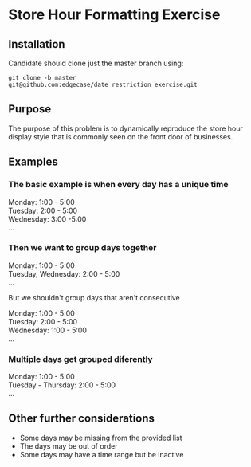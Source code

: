 # Store Hour Formatting Exercise

## Installation

Candidate should clone just the master branch using:

```
git clone -b master git@github.com:edgecase/date_restriction_exercise.git
```

## Purpose

The purpose of this problem is to dynamically reproduce the store hour display style that is commonly seen on the front door of businesses.


## Examples

### The basic example is when every day has a unique time

Monday: 1:00 - 5:00  
Tuesday: 2:00 - 5:00  
Wednesday: 3:00 -5:00  
...

### Then we want to group days together

Monday: 1:00 - 5:00  
Tuesday, Wednesday: 2:00 - 5:00  
...

But we shouldn't group days that aren't consecutive

Monday: 1:00 - 5:00  
Tuesday: 2:00 - 5:00  
Wednesday: 1:00 - 5:00  
...

### Multiple days get grouped diferently

Monday: 1:00 - 5:00  
Tuesday - Thursday: 2:00 - 5:00  
...

## Other further considerations

- Some days may be missing from the provided list
- The days may be out of order
- Some days may have a time range but be inactive
